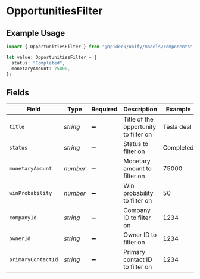 # OpportunitiesFilter

## Example Usage

```typescript
import { OpportunitiesFilter } from "@apideck/unify/models/components";

let value: OpportunitiesFilter = {
  status: "Completed",
  monetaryAmount: 75000,
};
```

## Fields

| Field                                 | Type                                  | Required                              | Description                           | Example                               |
| ------------------------------------- | ------------------------------------- | ------------------------------------- | ------------------------------------- | ------------------------------------- |
| `title`                               | *string*                              | :heavy_minus_sign:                    | Title of the opportunity to filter on | Tesla deal                            |
| `status`                              | *string*                              | :heavy_minus_sign:                    | Status to filter on                   | Completed                             |
| `monetaryAmount`                      | *number*                              | :heavy_minus_sign:                    | Monetary amount to filter on          | 75000                                 |
| `winProbability`                      | *number*                              | :heavy_minus_sign:                    | Win probability to filter on          | 50                                    |
| `companyId`                           | *string*                              | :heavy_minus_sign:                    | Company ID to filter on               | 1234                                  |
| `ownerId`                             | *string*                              | :heavy_minus_sign:                    | Owner ID to filter on                 | 1234                                  |
| `primaryContactId`                    | *string*                              | :heavy_minus_sign:                    | Primary contact ID to filter on       | 1234                                  |